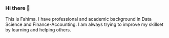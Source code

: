 ### Hi there 👋

This is Fahima. I have professional and academic background in Data Science and Finance-Accounting. 
I am always trying to improve my skillset by learning and helping others.
